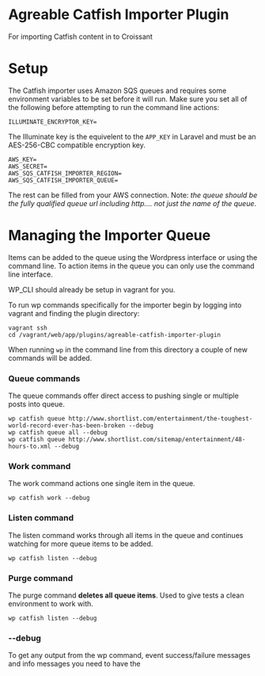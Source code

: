 Agreable Catfish Importer Plugin
===============

For importing Catfish content in to Croissant

# Setup

The Catfish importer uses Amazon SQS queues and requires some environment variables to be set before it will run. Make sure you set all of the following before attempting to run the command line actions:

```
ILLUMINATE_ENCRYPTOR_KEY=
```

The Illuminate key is the equivelent to the ```APP_KEY``` in Laravel and must be an AES-256-CBC compatible encryption key.

```
AWS_KEY=
AWS_SECRET=
AWS_SQS_CATFISH_IMPORTER_REGION=
AWS_SQS_CATFISH_IMPORTER_QUEUE=
```

The rest can be filled from your AWS connection. Note: *the queue should be the fully qualified queue url including http.... _not_ just the name of the queue*.

# Managing the Importer Queue

Items can be added to the queue using the Wordpress interface or using the command line. To action items in the queue you can only use the command line interface.

WP_CLI should already be setup in vagrant for you.

To run wp commands specifically for the importer begin by logging into vagrant and finding the plugin directory:

```
vagrant ssh
cd /vagrant/web/app/plugins/agreable-catfish-importer-plugin
```

When running ```wp``` in the command line from this directory a couple of new commands will be added.

### Queue commands

The queue commands offer direct access to pushing single or multiple posts into queue.

```
wp catfish queue http://www.shortlist.com/entertainment/the-toughest-world-record-ever-has-been-broken --debug
wp catfish queue all --debug
wp catfish queue http://www.shortlist.com/sitemap/entertainment/48-hours-to.xml --debug
```

### Work command

The work command actions one single item in the queue.

```
wp catfish work --debug
```

### Listen command

The listen command works through all items in the queue and continues watching for more queue items to be added.

```
wp catfish listen --debug
```
### Purge command

The purge command **deletes all queue items**. Used to give tests a clean environment to work with.

```
wp catfish listen --debug
```
### --debug

To get any output from the wp command, event success/failure messages and info messages you need to have the
